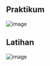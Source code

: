 ## Praktikum
![image](https://user-images.githubusercontent.com/40889525/112932350-ef64d380-9147-11eb-8f97-d4b66433ba77.png)


## Latihan
![image](https://user-images.githubusercontent.com/40889525/112932485-2c30ca80-9148-11eb-9f51-7d7627a34b2f.png)
